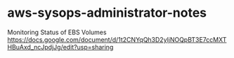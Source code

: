 # aws-sysops-administrator-notes

Monitoring Status of EBS Volumes
https://docs.google.com/document/d/1t2CNYqQh3D2yljNOQpBT3E7ccMXTHBuAxd_ncJpdjJg/edit?usp=sharing

